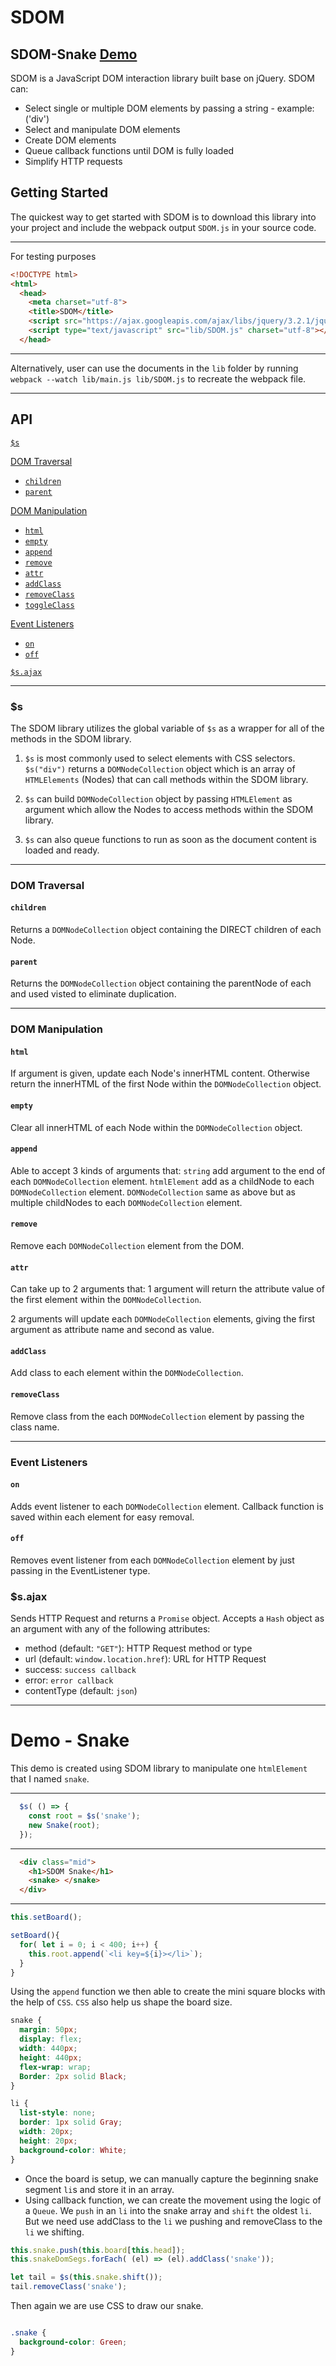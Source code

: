 # SDOM
## SDOM-Snake [Demo](https://www.sywu.us/SDOM-Snake/)

SDOM is a JavaScript DOM interaction library built base on jQuery.
SDOM can:
  * Select single or multiple DOM elements by passing a string - example:('div')
  * Select and manipulate DOM elements
  * Create DOM elements
  * Queue callback functions until DOM is fully loaded
  * Simplify HTTP requests

## Getting Started

The quickest way to get started with SDOM is to download this library into your project and include the webpack output `SDOM.js` in your source code.

---
For testing purposes
```html
<!DOCTYPE html>
<html>
  <head>
    <meta charset="utf-8">
    <title>SDOM</title>
    <script src="https://ajax.googleapis.com/ajax/libs/jquery/3.2.1/jquery.min.js"></script>
    <script type="text/javascript" src="lib/SDOM.js" charset="utf-8"></script>
  </head>
```
---

Alternatively, user can use the documents in the `lib` folder by running `webpack --watch lib/main.js lib/SDOM.js` to recreate the webpack file.

---
## API

[`$s`](#s)  

[DOM Traversal](#dom-traversal)
  * [`children`](#children)  
  * [`parent`](#parent)  

[DOM Manipulation](#dom-manipulation)  
  * [`html`](#html)  
  * [`empty`](#empty)  
  * [`append`](#append)  
  * [`remove`](#remove)  
  * [`attr`](#attr)  
  * [`addClass`](#addclass)  
  * [`removeClass`](#removeclass)  
  * [`toggleClass`](#toggleclass)  

[Event Listeners](#event-listeners)  
  * [`on`](#on)  
  * [`off`](#off)  

[`$s.ajax`](#sajax)  

---
### $s

The SDOM library utilizes the global variable of `$s` as a wrapper for all of the methods in the SDOM library.  

1. `$s` is most commonly used to select elements with CSS selectors. `$s("div")` returns a `DOMNodeCollection` object which is an array of `HTMLElements` (Nodes) that can call methods within the SDOM library.

2. `$s` can build `DOMNodeCollection` object by passing `HTMLElement` as argument which allow the Nodes to access methods within the SDOM library.

3. `$s` can also queue functions to run as soon as the document content is loaded and ready.

---
### DOM Traversal

#### `children`

Returns a `DOMNodeCollection` object containing the DIRECT children of each Node.

#### `parent`

Returns the `DOMNodeCollection` object containing the parentNode of each and used visted to eliminate duplication.

---
### DOM Manipulation

#### `html`

If argument is given, update each Node's innerHTML content. Otherwise return the innerHTML of the first Node within the `DOMNodeCollection` object.

#### `empty`

Clear all innerHTML of each Node within the `DOMNodeCollection` object.

#### `append`

Able to accept 3 kinds of arguments that:
  `string` add argument to the end of each `DOMNodeCollection` element.
  `htmlElement` add as a childNode to each `DOMNodeCollection` element.
  `DOMNodeCollection` same as above but as multiple childNodes to each `DOMNodeCollection` element.

#### `remove`

Remove each `DOMNodeCollection` element from the DOM.

#### `attr`

Can take up to 2 arguments that:
  1 argument will return the attribute value of the first element within the `DOMNodeCollection`.

  2 arguments will update each `DOMNodeCollection` elements, giving the first argument as attribute name and second as value.

#### `addClass`

Add class to each element within the `DOMNodeCollection`.

#### `removeClass`

Remove class from the each `DOMNodeCollection` element by passing the class name.

---
### Event Listeners

#### `on`

Adds event listener to each `DOMNodeCollection` element. Callback function is saved within each element for easy removal.

#### `off`

Removes event listener from each `DOMNodeCollection` element by just passing in the EventListener type.

### $s.ajax

Sends HTTP Request and returns a `Promise` object.  Accepts a `Hash` object as an argument with any of the following attributes:
  * method (default: `"GET"`): HTTP Request method or type
  * url (default: `window.location.href`): URL for HTTP Request
  * success: `success callback`
  * error: `error callback`
  * contentType (default: `json`)


---
# Demo - Snake
This demo is created using SDOM library to manipulate one `htmlElement` that I named `snake`.

---
```javascript
  $s( () => {
    const root = $s('snake');
    new Snake(root);
  });
  ```
---
```html
  <div class="mid">
    <h1>SDOM Snake</h1>
    <snake> </snake>
  </div>
  ```
---
```javaScript
this.setBoard();

setBoard(){
  for( let i = 0; i < 400; i++) {
    this.root.append(`<li key=${i}></li>`);
  }
}
```

Using the `append` function we then able to create the mini square blocks with the help of `CSS`. `CSS` also help us shape the board size.

```CSS
snake {
  margin: 50px;
  display: flex;
  width: 440px;
  height: 440px;
  flex-wrap: wrap;
  Border: 2px solid Black;
}

li {
  list-style: none;
  border: 1px solid Gray;
  width: 20px;
  height: 20px;
  background-color: White;
}
```

* Once the board is setup, we can manually capture the beginning snake segment `li`s and store it in an array.
* Using callback function, we can create the movement using the logic of a `Queue`. We `push` in an `li` into the snake array and `shift` the oldest `li`. But we need use addClass to the `li` we pushing and removeClass to the `li` we shifting.

```JavaScript
this.snake.push(this.board[this.head]);
this.snakeDomSegs.forEach( (el) => (el).addClass('snake'));

let tail = $s(this.snake.shift());
tail.removeClass('snake');
```

Then again we are use CSS to draw our snake.
```CSS

.snake {
  background-color: Green;
}
```
